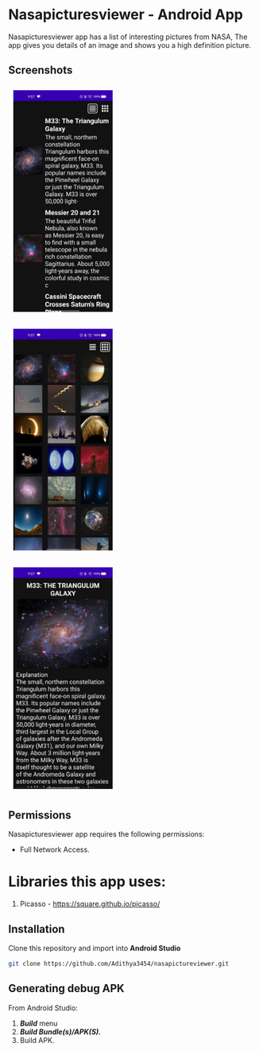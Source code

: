# Nasapicturesviewer - Android App
Nasapicturesviewer app has a list of interesting pictures from NASA, The app gives you details of an image and shows you a high definition picture.

## Screenshots
[<img src="/gallery_list.jpeg" align="center"
width="200"
    hspace="10" vspace="10">](/gallery_list.jpeg)
    
[<img src="/gallery_grid.jpeg" align="center"
width="200"
    hspace="10" vspace="10">](/gallery_grid.jpeg)

[<img src="/image_detail.jpeg" align="center"
width="200"
    hspace="10" vspace="10">](/image_detail.jpeg)

## Permissions

Nasapicturesviewer app requires the following permissions:
- Full Network Access.

# Libraries this app uses:

1. Picasso - https://square.github.io/picasso/

## Installation
Clone this repository and import into **Android Studio**
```bash
git clone https://github.com/Adithya3454/nasapictureviewer.git
```

## Generating debug APK
From Android Studio:
1. ***Build*** menu
2. ***Build Bundle(s)/APK(S).***
3. Build APK.
